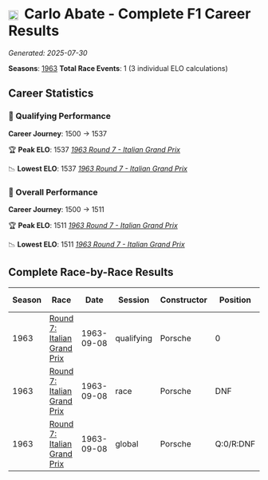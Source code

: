 # <img src="https://upload.wikimedia.org/wikipedia/commons/0/03/Flag_of_Italy.svg" alt="Italy" width="20" height="auto" style="vertical-align: middle; margin-right: 5px;" onerror="this.outerHTML='🇮🇹'; this.style.marginRight='5px';"/> Carlo Abate - Complete F1 Career Results

*Generated: 2025-07-30*

**Seasons**: [1963](../seasons/1963-season-report)
**Total Race Events**: 1 (3 individual ELO calculations)

## Career Statistics

### 🏁 Qualifying Performance
**Career Journey**: 1500 → 1537

🏆 **Peak ELO**: 1537
   *[1963 Round 7 - Italian Grand Prix](../seasons/1963-season-report#round-7-italian-grand-prix)*

📉 **Lowest ELO**: 1537
   *[1963 Round 7 - Italian Grand Prix](../seasons/1963-season-report#round-7-italian-grand-prix)*

### 🌟 Overall Performance
**Career Journey**: 1500 → 1511

🏆 **Peak ELO**: 1511
   *[1963 Round 7 - Italian Grand Prix](../seasons/1963-season-report#round-7-italian-grand-prix)*

📉 **Lowest ELO**: 1511
   *[1963 Round 7 - Italian Grand Prix](../seasons/1963-season-report#round-7-italian-grand-prix)*


## Complete Race-by-Race Results

| Season | Race | Date | Session | Constructor | Position | Starting ELO | ELO Change | Final ELO | Teammate |
|--------|------|------|---------|-------------|----------|--------------|------------|-----------|----------|
| 1963 | [Round 7: Italian Grand Prix](../seasons/1963-season-report#round-7-italian-grand-prix) | 1963-09-08 | qualifying | Porsche | 0 | 1500 | +37 | 1537 | <img src="https://upload.wikimedia.org/wikipedia/commons/b/ba/Flag_of_Germany.svg" alt="Germany" width="20" height="auto" style="vertical-align: middle; margin-right: 5px;" onerror="this.outerHTML='🇩🇪'; this.style.marginRight='5px';"/> Gerhard Mitter |
| 1963 | [Round 7: Italian Grand Prix](../seasons/1963-season-report#round-7-italian-grand-prix) | 1963-09-08 | race | Porsche | DNF | 1500 | N/A | 1500 | <img src="https://upload.wikimedia.org/wikipedia/commons/b/ba/Flag_of_Germany.svg" alt="Germany" width="20" height="auto" style="vertical-align: middle; margin-right: 5px;" onerror="this.outerHTML='🇩🇪'; this.style.marginRight='5px';"/> Gerhard Mitter |
| 1963 | [Round 7: Italian Grand Prix](../seasons/1963-season-report#round-7-italian-grand-prix) | 1963-09-08 | global | Porsche | Q:0/R:DNF | 1500 | +11 | 1511 | <img src="https://upload.wikimedia.org/wikipedia/commons/b/ba/Flag_of_Germany.svg" alt="Germany" width="20" height="auto" style="vertical-align: middle; margin-right: 5px;" onerror="this.outerHTML='🇩🇪'; this.style.marginRight='5px';"/> Gerhard Mitter |
